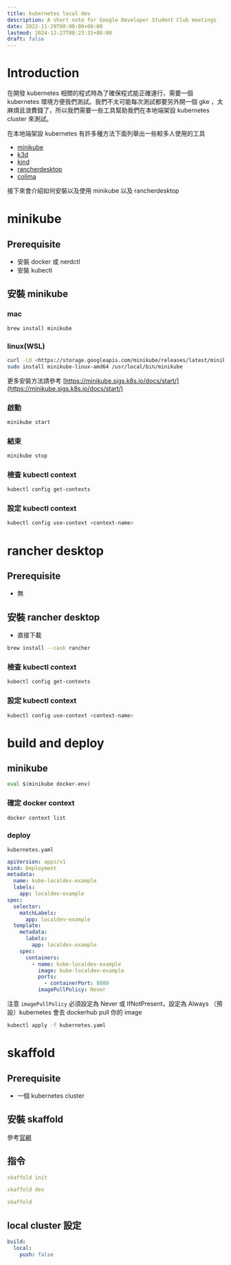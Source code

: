 ```yaml
---
title: kubernetes local dev
description: A short note for Google Developer Student Club meetings
date: 2022-11-29T00:00:00+08:00
lastmod: 2024-12-27T00:23:31+08:00
draft: false
---
```

# Introduction

在開發 kubernetes 相關的程式時為了確保程式能正確運行，需要一個 kubernetes 環境方便我們測試。我們不太可能每次測試都要另外開一個 gke ，太麻煩且浪費錢了，所以我們需要一些工具幫助我們在本地端架設 kubernetes cluster 來測試。

在本地端架設 kubernetes 有許多種方法下面列舉出一些較多人使用的工具

- [minikube](https://minikube.sigs.k8s.io/docs/)
- [k3d](https://k3d.io/)
- [kind](https://kind.sigs.k8s.io)
- [rancherdesktop](https://rancherdesktop.io)
- [colima](https://github.com/abiosoft/colima)

接下來會介紹如何安裝以及使用 minikube 以及 rancherdesktop

# minikube

## Prerequisite

- 安裝 docker 或 nerdctl
- 安裝 kubectl

## 安裝 minikube

### mac

```bash
brew install minikube
```

### linux(WSL)

```bash
curl -LO <https://storage.googleapis.com/minikube/releases/latest/minikube-linux-amd64>
sudo install minikube-linux-amd64 /usr/local/bin/minikube
```

更多安裝方法請參考 [https://minikube.sigs.k8s.io/docs/start/](https://minikube.sigs.k8s.io/docs/start/)

### 啟動

```bash
minikube start
```

### 結束

```bash
minikube stop
```

### 檢查 kubectl context

```bash
kubectl config get-contexts
```

### 設定 kubectl context

```bash
kubectl config use-context <context-name>
```

# rancher desktop

## Prerequisite

- 無

## 安裝 rancher desktop

- 直接下載

```bash
brew install --cask rancher
```

### 檢查 kubectl context

```bash
kubectl config get-contexts
```

### 設定 kubectl context

```bash
kubectl config use-context <context-name>
```

# build and deploy

## minikube

```bash
eval $(minikube docker-env)
```

### 確定 docker context

```bash
docker context list
```

### deploy

`kubernetes.yaml`

```yaml
apiVersion: apps/v1
kind: Deployment
metadata:
  name: kube-localdev-example
  labels:
    app: localdev-example
spec:
  selector:
    matchLabels:
      app: localdev-example
  template:
    metadata:
      labels:
        app: localdev-example
    spec:
      containers:
        - name: kube-localdev-example
          image: kube-localdev-example
          ports:
            - containerPort: 8080
          imagePullPolicy: Never
```

注意 `imagePullPolicy` 必須設定為 Never 或 IfNotPresent，設定為 Always （預設）kubernetes 會去 dockerhub pull 你的 image

```bash
kubectl apply -f kubernetes.yaml
```

# skaffold

## Prerequisite

- 一個 kubernetes cluster

## 安裝 skaffold

參考[官網](https://skaffold.dev/docs/install/)

## 指令

```yaml
skaffold init
```

```yaml
skaffold dev
```

```yaml
skaffold
```

## local cluster 設定

```yaml
build:
  local:
    push: false
```